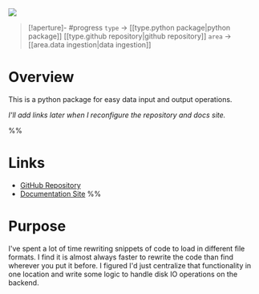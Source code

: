 

<img src="https://i.redd.it/j59jsp69poja1.jpg" class="header-image">

> [!aperture]- #progress
> `type` -> [[type.python package|python package]] [[type.github repository|github repository]]
> `area` -> [[area.data ingestion|data ingestion]]

# Overview
This is a python package for easy data input and output operations.

*I'll add links later when I reconfigure the repository and docs site.*

%%
# Links
- [GitHub Repository](https://github.com/harttraveller/pyeio)
- [Documentation Site](https://www.harttraveller.com/pyeio)
%%
# Purpose
I've spent a lot of time rewriting snippets of code to load in different file formats. I find it is almost always faster to rewrite the code than find wherever you put it before. I figured I'd just centralize that functionality in one location and write some logic to handle disk IO operations on the backend.




